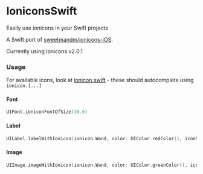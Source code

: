 # IoniconsSwift
Easily use ionicons in your Swift projects

A Swift port of [sweetmandm/ionicons-iOS](https://github.com/sweetmandm/ionicons-iOS).

Currently using Ionicons v2.0.1

### Usage

For available icons, look at [ionicon.swift](/ionicons/ionicon.swift) - these should autocomplete using `ionicon.[...]`

#### Font

``` Swift
UIFont.ioniconFontOfSize(30.0)
```

#### Label

``` Swift
UILabel.labelWithIonicon(ionicon.Wand, color: UIColor.redColor(), iconSize: 20.0)
```

#### Image

``` Swift
UIImage.imageWithIonicon(ionicon.Wand, color: UIColor.greenColor(), iconSize: 40.0, imageSize: CGSizeMake(50, 50))
```
